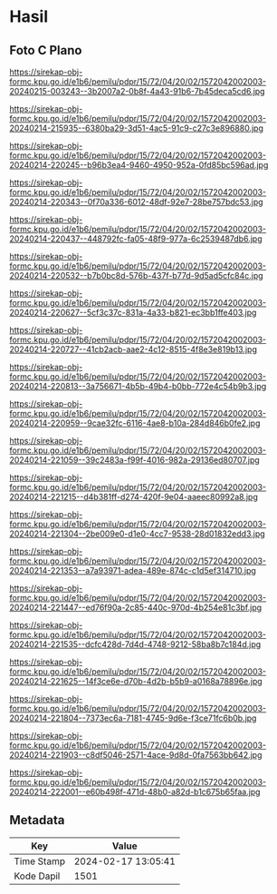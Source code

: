 # Hasil

## Foto C Plano

https://sirekap-obj-formc.kpu.go.id/e1b6/pemilu/pdpr/15/72/04/20/02/1572042002003-20240215-003243--3b2007a2-0b8f-4a43-91b6-7b45deca5cd6.jpg

https://sirekap-obj-formc.kpu.go.id/e1b6/pemilu/pdpr/15/72/04/20/02/1572042002003-20240214-215935--6380ba29-3d51-4ac5-91c9-c27c3e896880.jpg

https://sirekap-obj-formc.kpu.go.id/e1b6/pemilu/pdpr/15/72/04/20/02/1572042002003-20240214-220245--b96b3ea4-9460-4950-952a-0fd85bc596ad.jpg

https://sirekap-obj-formc.kpu.go.id/e1b6/pemilu/pdpr/15/72/04/20/02/1572042002003-20240214-220343--0f70a336-6012-48df-92e7-28be757bdc53.jpg

https://sirekap-obj-formc.kpu.go.id/e1b6/pemilu/pdpr/15/72/04/20/02/1572042002003-20240214-220437--448792fc-fa05-48f9-977a-6c2539487db6.jpg

https://sirekap-obj-formc.kpu.go.id/e1b6/pemilu/pdpr/15/72/04/20/02/1572042002003-20240214-220532--b7b0bc8d-576b-437f-b77d-9d5ad5cfc84c.jpg

https://sirekap-obj-formc.kpu.go.id/e1b6/pemilu/pdpr/15/72/04/20/02/1572042002003-20240214-220627--5cf3c37c-831a-4a33-b821-ec3bb1ffe403.jpg

https://sirekap-obj-formc.kpu.go.id/e1b6/pemilu/pdpr/15/72/04/20/02/1572042002003-20240214-220727--41cb2acb-aae2-4c12-8515-4f8e3e819b13.jpg

https://sirekap-obj-formc.kpu.go.id/e1b6/pemilu/pdpr/15/72/04/20/02/1572042002003-20240214-220813--3a756671-4b5b-49b4-b0bb-772e4c54b9b3.jpg

https://sirekap-obj-formc.kpu.go.id/e1b6/pemilu/pdpr/15/72/04/20/02/1572042002003-20240214-220959--9cae32fc-6116-4ae8-b10a-284d846b0fe2.jpg

https://sirekap-obj-formc.kpu.go.id/e1b6/pemilu/pdpr/15/72/04/20/02/1572042002003-20240214-221059--39c2483a-f99f-4016-982a-29136ed80707.jpg

https://sirekap-obj-formc.kpu.go.id/e1b6/pemilu/pdpr/15/72/04/20/02/1572042002003-20240214-221215--d4b381ff-d274-420f-9e04-aaeec80992a8.jpg

https://sirekap-obj-formc.kpu.go.id/e1b6/pemilu/pdpr/15/72/04/20/02/1572042002003-20240214-221304--2be009e0-d1e0-4cc7-9538-28d01832edd3.jpg

https://sirekap-obj-formc.kpu.go.id/e1b6/pemilu/pdpr/15/72/04/20/02/1572042002003-20240214-221353--a7a93971-adea-489e-874c-c1d5ef314710.jpg

https://sirekap-obj-formc.kpu.go.id/e1b6/pemilu/pdpr/15/72/04/20/02/1572042002003-20240214-221447--ed76f90a-2c85-440c-970d-4b254e81c3bf.jpg

https://sirekap-obj-formc.kpu.go.id/e1b6/pemilu/pdpr/15/72/04/20/02/1572042002003-20240214-221535--dcfc428d-7d4d-4748-9212-58ba8b7c184d.jpg

https://sirekap-obj-formc.kpu.go.id/e1b6/pemilu/pdpr/15/72/04/20/02/1572042002003-20240214-221625--14f3ce6e-d70b-4d2b-b5b9-a0168a78896e.jpg

https://sirekap-obj-formc.kpu.go.id/e1b6/pemilu/pdpr/15/72/04/20/02/1572042002003-20240214-221804--7373ec6a-7181-4745-9d6e-f3ce71fc6b0b.jpg

https://sirekap-obj-formc.kpu.go.id/e1b6/pemilu/pdpr/15/72/04/20/02/1572042002003-20240214-221903--c8df5046-2571-4ace-9d8d-0fa7563bb642.jpg

https://sirekap-obj-formc.kpu.go.id/e1b6/pemilu/pdpr/15/72/04/20/02/1572042002003-20240214-222001--e60b498f-471d-48b0-a82d-b1c675b65faa.jpg


## Metadata

| Key        | Value               |
| ---------- | ------------------- |
| Time Stamp | 2024-02-17 13:05:41 |
| Kode Dapil | 1501                |



